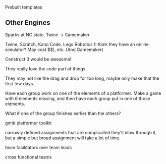 Prebuilt templates



Other Engines
-------------

Sparks at NC state. Twine -> Gamemaker

Twine, Scratch, Kano Code, Lego Robotics (I think they have an online simulator? May cost $$), etc. (And Gamemaker)

Construct 3 would be awesome!

They really love the code part of things

They may not like the drag and drop for too long, maybe only make that the first few days.

Have each group work on one of the elements of a platformer. Make a game with 6 elements missing, and then have each group put in one of those elements.

What if one of the group finishes earlier than the others?

gmtk platformer toolkit

narrowly defined assignments that are complicated they'll blow through it, but a simple but broad assignment will take a lot of time.

team facilitators over team leads

cross functional teams
